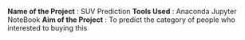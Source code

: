 **Name of the Project** : SUV Prediction
**Tools Used** : Anaconda Jupyter NoteBook
**Aim of the Project** : To predict the category of people who interested to buying this
